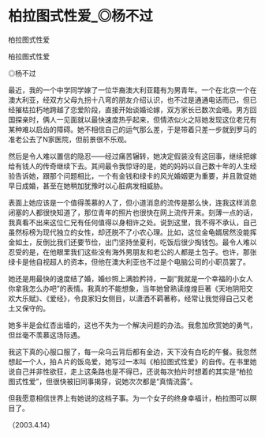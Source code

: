 # 柏拉图式性爱_◎杨不过

柏拉图式性爱

柏拉图式性爱

◎杨不过

最近，我的一个中学同学嫁了一位华裔澳大利亚籍有为男青年。一个在北京一个在澳大利亚，经双方父母九拐十八弯的朋友介绍认识，也不过是通通电话而已，但已经摧枯拉朽地跨越了恋爱阶段，直接开始谈婚论嫁，双方家长已数次会晤。男方回国探亲时，俩人一见面就以最快速度热乎起来，但情浓似火之际她发现这位老兄有某种难以启齿的障碍。她不相信自己的运气那么差，于是带着只差一步就到罗马的准老公去了N家医院，但前景很不乐观。

然后是令人难以置信的隐忍——经过痛苦辗转，她决定假装没有这回事，继续把嫁给有钱人的传奇继续下去。其间最令我惊讶的是，她的妈妈以自己数十年的人生经验告诉她，跟那个问题相比，一个有金钱和绿卡的风光婚姻更为重要，并且敦促她早日成婚，甚至在她稍加犹豫时以心脏病发相威胁。

表面上她应该是一个值得羡慕的人了，但小道消息的流传是那么快，连我这样消息闭塞的人都很快知道了，那位青年的照片也很快在网上流传开来。刻薄一点的话，我真看不出来这位仁兄有任何值得以身相许之处。说到这里，我不得不承认，自己虽然标榜为现代独立的女性，却还脱不了小农心理。比如，这位金龟婿居然没能挥金如土，反倒比我们还要节俭，出门坚持坐夏利，吃饭后很少掏钱包。最令人难以忍受的是，在他眼里我们这些没有海外男朋友和老公的人都是土包子。也许，那张绿卡是他自视超人的资本，但他在澳大利亚也不过是个电脑公司的小职员罢了。

她还是用最快的速度结了婚，婚纱照上满脸矜持，一副“我就是一个幸福的小女人你拿我怎么办吧”的表情。我真的不能想象，当年她曾熟读煌煌巨著《天地阴阳交欢大乐赋》、《爱经》，令良家妇女侧目，以潇洒不羁著称，经常让我觉得自己又老土又保守的。

她多半是会红杏出墙的，这也不失为一个解决问题的办法。我愈加欣赏她的勇气，但丝毫不羡慕这场际遇。

我这下真的心服口服了，每一朵乌云背后都有金边，天下没有白吃的午餐。我忽然想起一个人，拍Ａ片的饭岛爱，她写过一本叫《柏拉图式性爱》的自传。在书里她说自己并非性欲狂，走上这条路也是不得已，还说每次拍片时想着的其实是“柏拉图式性爱”，但很快被旧同事揭穿，说她次次都是“真情流露”。

但我愿意相信世界上有她说的这档子事。为一个女子的终身幸福计，柏拉图可以瞑目了。

（2003.4.14）